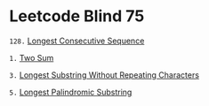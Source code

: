 # Leetcode Blind 75

`128.` [Longest Consecutive Sequence](https://leetcode.com/problems/longest-consecutive-sequence/?envType=problem-list-v2&envId=p8ibwjpv)

`1.` [Two Sum](https://leetcode.com/problems/two-sum/?envType=problem-list-v2&envId=p8ibwjpv)

`3.` [Longest Substring Without Repeating Characters](https://leetcode.com/problems/longest-substring-without-repeating-characters/description/?envType=problem-list-v2&envId=p8ibwjpv)

`5.` [Longest Palindromic Substring](https://leetcode.com/problems/longest-palindromic-substring/description/?envType=problem-list-v2&envId=p8ibwjpv)